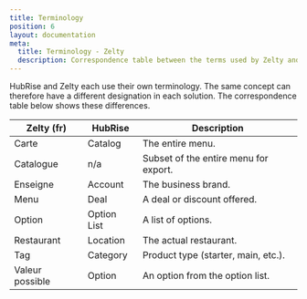 ```yaml
---
title: Terminology
position: 6
layout: documentation
meta:
  title: Terminology - Zelty
  description: Correspondence table between the terms used by Zelty and those used by HubRise.
---
```


HubRise and Zelty each use their own terminology. The same concept can therefore have a different designation in each solution. The correspondence table below shows these differences.

| Zelty (fr)      | HubRise     | Description                           |
| --------------- | ----------- | ------------------------------------- |
| Carte           | Catalog     | The entire menu.                      |
| Catalogue       | n/a         | Subset of the entire menu for export. |
| Enseigne        | Account     | The business brand.                   |
| Menu            | Deal        | A deal or discount offered.           |
| Option          | Option List | A list of options.                    |
| Restaurant      | Location    | The actual restaurant.                |
| Tag             | Category    | Product type (starter, main, etc.).   |
| Valeur possible | Option      | An option from the option list.       |

